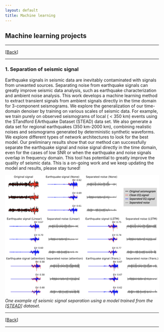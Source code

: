 ```yaml
---
layout: default
title: Machine learning
---
```

## Machine learning projects

----
[[Back](/pages/research.html)]

----

### 1. Separation of seismic signal

Earthquake signals in seismic data are inevitably contaminated with signals from unwanted sources. Separating noise from earthquake signals can greatly improve seismic data analysis, such as earthquake characterization and ambient noise analysis. This work develops a machine learning method to extract transient signals from ambient signals directly in the time domain for 3-component seismograms. We explore the generalization of our time-domain denoiser by training on various scales of seismic data. For example, we train purely on observed seismograms of local ( < 350 km) events using the STandford EArthquake Dataset (STEAD) data set. We also generate a data set for regional earthquakes (350 km-2000 km), combining realistic noises and seismograms generated by deterministic synthetic waveforms. We explore different types of network architectures to look for the best model. Our preliminary results show that our method can successfully separate the earthquake signal and noise signal directly in the time domain, even for the cases of low SNR or when the earthquake and noise signals overlap in frequency domain. This tool has potential to greatly improve the quality of seismic data. This is a on-going work and we keep updating the model and results, please stay tuned!


![One example of signal separation](/assets/signal_separation.png)
_One example of seismic signal separation using a model trained from the [[STEAD](https://github.com/smousavi05/STEAD)] dataset._


----
[[Back](/pages/research.html)]

----
